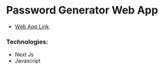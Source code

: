 # Password Generator Web App


- [Web App Link](https://cloud-suite-password-generator-react-js.vercel.app/)

### Technologies:

- Next Js
- Javascript
